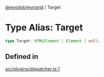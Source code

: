 [@revolist/revogrid](README.md) / Target

# Type Alias: Target

```ts
type Target: HTMLElement | Element | null;
```

## Defined in

[src/plugins/dispatcher.ts:1](https://github.com/revolist/revogrid/blob/08de4537b2052abd86ff4eb5461780401e3c4fcb/src/plugins/dispatcher.ts#L1)
